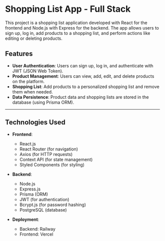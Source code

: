 # Shopping List App - Full Stack

This project is a shopping list application developed with React for the frontend and Node.js with Express for the backend. The app allows users to sign up, log in, add products to a shopping list, and perform actions like editing or deleting products.

## Features

- **User Authentication**: Users can sign up, log in, and authenticate with JWT (JSON Web Token).
- **Product Management**: Users can view, add, edit, and delete products on the platform.
- **Shopping List**: Add products to a personalized shopping list and remove them when needed.
- **Data Persistence**: Product data and shopping lists are stored in the database (using Prisma ORM).

---

## Technologies Used

- **Frontend**:
  - React.js
  - React Router (for navigation)
  - Axios (for HTTP requests)
  - Context API (for state management)
  - Styled Components (for styling)

- **Backend**:
  - Node.js
  - Express.js
  - Prisma (ORM)
  - JWT (for authentication)
  - Bcrypt.js (for password hashing)
  - PostgreSQL (database)

- **Deployment**:
  - Backend: Railway
  - Frontend: Vercel
